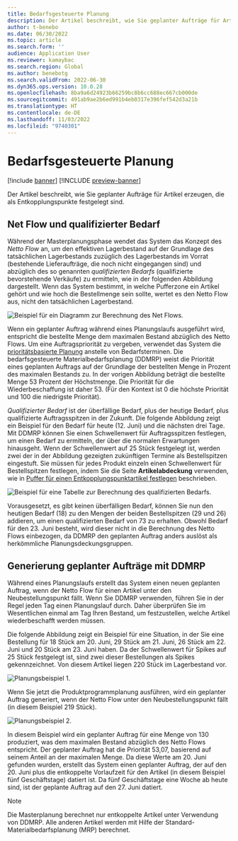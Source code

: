 ```yaml
---
title: Bedarfsgesteuerte Planung
description: Der Artikel beschreibt, wie Sie geplanter Aufträge für Artikel erzeugen, die als Entkopplungspunkte festgelegt sind.
author: t-benebo
ms.date: 06/30/2022
ms.topic: article
ms.search.form: ''
audience: Application User
ms.reviewer: kamaybac
ms.search.region: Global
ms.author: benebotg
ms.search.validFrom: 2022-06-30
ms.dyn365.ops.version: 10.0.28
ms.openlocfilehash: 8ba9a6d24923b66259bc8b6cc688ec667cb000de
ms.sourcegitcommit: 491ab9ae2b6ed991b4eb0317e396fef542d3a21b
ms.translationtype: HT
ms.contentlocale: de-DE
ms.lasthandoff: 11/03/2022
ms.locfileid: "9740301"
---
```

# <a name="demand-driven-planning"></a>Bedarfsgesteuerte Planung

[!include [banner](../../includes/banner.md)]
[!INCLUDE [preview-banner](../../includes/preview-banner.md)]
<!-- KFM: Preview until further notice -->

Der Artikel beschreibt, wie Sie geplanter Aufträge für Artikel erzeugen, die als Entkopplungspunkte festgelegt sind.

## <a name="net-flow-and-qualified-demand"></a>Net Flow und qualifizierter Bedarf

Während der Masterplanungsphase wendet das System das Konzept des *Netto Flow* an, um den effektiven Lagerbestand auf der Grundlage des tatsächlichen Lagerbestands zuzüglich des Lagerbestands im Vorrat (bestehende Lieferaufträge, die noch nicht eingegangen sind) und abzüglich des so genannten *qualifizierten Bedarfs* (qualifizierte bevorstehende Verkäufe) zu ermitteln, wie in der folgenden Abbildung dargestellt. Wenn das System bestimmt, in welche Pufferzone ein Artikel gehört und wie hoch die Bestellmenge sein sollte, wertet es den Netto Flow aus, nicht den tatsächlichen Lagerbestand.

![Beispiel für ein Diagramm zur Berechnung des Net Flows.](media/ddmrp-net-flow-example.png "Beispiel eines Diagramms zur Berechnung des Net Flows")

Wenn ein geplanter Auftrag während eines Planungslaufs ausgeführt wird, entspricht die bestellte Menge dem maximalen Bestand abzüglich des Netto Flows. Um eine Auftragspriorität zu vergeben, verwendet das System die [prioritätsbasierte Planung](priority-based-planning.md) anstelle von Bedarfsterminen. Die bedarfsgesteuerte Materialbedarfsplanung (DDMRP) weist die Priorität eines geplanten Auftrags auf der Grundlage der bestellten Menge in Prozent des maximalen Bestands zu. In der vorigen Abbildung beträgt die bestellte Menge 53 Prozent der Höchstmenge. Die Priorität für die Wiederbeschaffung ist daher 53. (Für den Kontext ist 0 die höchste Priorität und 100 die niedrigste Priorität).

*Qualifizierter Bedarf* ist der überfällige Bedarf, plus der heutige Bedarf, plus qualifizierte Auftragsspitzen in der Zukunft. Die folgende Abbildung zeigt ein Beispiel für den Bedarf für heute (12. Juni) und die nächsten drei Tage. Mit DDMRP können Sie einen Schwellenwert für Auftragsspitzen festlegen, um einen Bedarf zu ermitteln, der über die normalen Erwartungen hinausgeht. Wenn der Schwellenwert auf 25 Stück festgelegt ist, werden zwei der in der Abbildung gezeigten zukünftigen Termine als Bestellspitzen eingestuft. Sie müssen für jedes Produkt einzeln einen Schwellenwert für Bestellspitzen festlegen, indem Sie die Seite **Artikelabdeckung** verwenden, wie in [Puffer für einen Entkopplungspunktartikel festlegen](ddmrp-buffer-profile-and-levels.md#set-up-buffers) beschrieben.

![Beispiel für eine Tabelle zur Berechnung des qualifizierten Bedarfs.](media/ddmrp-net-qualified-demand-example.png "Beispiel für ein Berechnungsdiagramm für qualifizierten Bedarf")

Vorausgesetzt, es gibt keinen überfälligen Bedarf, können Sie nun den heutigen Bedarf (18) zu den Mengen der beiden Bestellspitzen (29 und 26) addieren, um einen qualifizierten Bedarf von 73 zu erhalten. Obwohl Bedarf für den 23. Juni besteht, wird dieser nicht in die Berechnung des Netto Flows einbezogen, da DDMRP den geplanten Auftrag anders auslöst als herkömmliche Planungsdeckungsgruppen.

## <a name="generating-planned-orders-with-ddmrp"></a>Generierung geplanter Aufträge mit DDMRP

Während eines Planungslaufs erstellt das System einen neuen geplanten Auftrag, wenn der Netto Flow für einen Artikel unter den Neubestellungspunkt fällt. Wenn Sie DDMRP verwenden, führen Sie in der Regel jeden Tag einen Planungslauf durch. Daher überprüfen Sie im Wesentlichen einmal am Tag Ihren Bestand, um festzustellen, welche Artikel wiederbeschafft werden müssen.

Die folgende Abbildung zeigt ein Beispiel für eine Situation, in der Sie eine Bestellung für 18 Stück am 20. Juni, 29 Stück am 21. Juni, 26 Stück am 22. Juni und 20 Stück am 23. Juni haben. Da der Schwellenwert für Spikes auf 25 Stück festgelegt ist, sind zwei dieser Bestellungen als Spikes gekennzeichnet. Von diesem Artikel liegen 220 Stück im Lagerbestand vor.

![Planungsbeispiel 1.](media/ddmrp-planning-example-1.png "Planungsbeispiel 1")

Wenn Sie jetzt die Produktprogrammplanung ausführen, wird ein geplanter Auftrag generiert, wenn der Netto Flow unter den Neubestellungspunkt fällt (in diesem Beispiel 219 Stück).

![Planungsbeispiel 2.](media/ddmrp-planning-example-2.png "Planungsbeispiel 2")

In diesem Beispiel wird ein geplanter Auftrag für eine Menge von 130 produziert, was dem maximalen Bestand abzüglich des Netto Flows entspricht. Der geplanter Auftrag hat die Priorität 53,07, basierend auf seinem Anteil an der maximalen Menge. Da diese Werte am 20. Juni gefunden wurden, erstellt das System einen geplanter Auftrag, der auf den 20. Juni plus die entkoppelte Vorlaufzeit für den Artikel (in diesem Beispiel fünf Geschäftstage) datiert ist. Da fünf Geschäftstage eine Woche ab heute sind, ist der geplante Auftrag auf den 27. Juni datiert.

> [!NOTE]
> Die Masterplanung berechnet nur entkoppelte Artikel unter Verwendung von DDMRP. Alle anderen Artikel werden mit Hilfe der Standard-Materialbedarfsplanung (MRP) berechnet.
